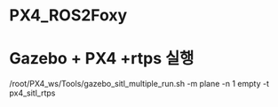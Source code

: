 # PX4_ROS2Foxy


# Gazebo + PX4 +rtps 실행
/root/PX4_ws/Tools/gazebo_sitl_multiple_run.sh -m plane -n 1 empty -t px4_sitl_rtps
